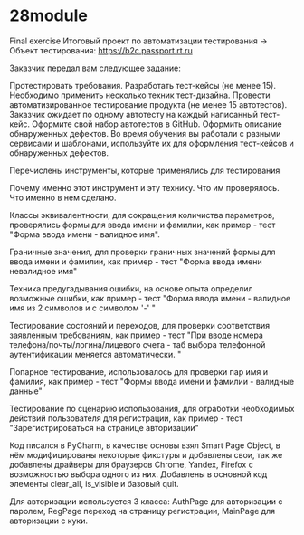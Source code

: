 # 28module
Final exercise
Итоговый проект по автоматизации тестирования
→ Объект тестирования: https://b2c.passport.rt.ru

Заказчик передал вам следующее задание:

Протестировать требования.
Разработать тест-кейсы (не менее 15). Необходимо применить несколько техник тест-дизайна.
Провести автоматизированное тестирование продукта (не менее 15 автотестов). Заказчик ожидает по одному автотесту на каждый написанный тест-кейс. Оформите свой набор автотестов в GitHub.
Оформить описание обнаруженных дефектов. Во время обучения вы работали с разными сервисами и шаблонами, используйте их для оформления тест-кейсов и обнаруженных дефектов.

Перечислены инструменты, которые применялись для тестирования

Почему именно этот инструмент и эту технику.
Что им проверялось.
Что именно в нем сделано.

Классы эквивалентности, для сокращения количиства параметров, проверялись формы для ввода имени и фамилии, как пример  - тест "Форма ввода имени - валидное имя".

Граничные значения, для проверки граничных значений формы для ввода имени и фамилии, как пример  - тест "Форма ввода имени невалидное имя"

Техника предугадывания ошибки, на основе опыта определил возможные ошибки, как пример  - тест "Форма ввода имени - валидное имя из 2 символов и с символом '-' "

Тестирование состояний и переходов, для проверки соответствия заявленным требованиям, как пример  - тест "При вводе номера телефона/почты/логина/лицевого счета - таб выбора телефонной аутентификации меняется автоматически. "

Попарное тестирование, использовалось для проверки пар имя и фамилия,  как пример  - тест "Формы ввода имени и фамилии - валидные данные"

Тестирование по сценарию использования, для отработки необходимых действий пользователя для регистрации, как пример  - тест "Зарегистрироваться на странице авторизации"

Код писался в PyCharm, в качестве основы взял Smart Page Object, в нём модифицированы некоторые фикстуры и добавлены свои, так же добавлены драйверы для браузеров Chrome, Yandex, Firefox с возможностью выбора одного из них. Добавлены в основной код элементы clear_all, is_visible и базовый quit. 

Для авторизации используется 3 класса: AuthPage для авторизации с паролем, RegPage переход на страницу регистрации, MainPage для авторизации с куки.

